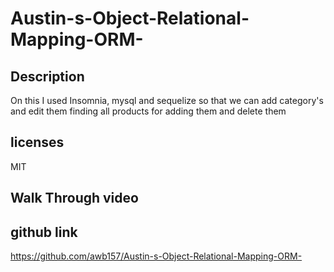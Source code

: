 # Austin-s-Object-Relational-Mapping-ORM-

## Description

On this I used Insomnia, mysql and sequelize so that we can add category's and edit them finding all products for adding them and delete them 

## licenses 
MIT

## Walk Through video

## github link
https://github.com/awb157/Austin-s-Object-Relational-Mapping-ORM-